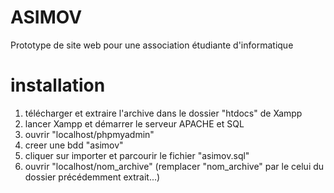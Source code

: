 # ASIMOV
Prototype de site web pour une association étudiante d'informatique

# installation
1) télécharger et extraire l'archive dans le dossier "htdocs" de Xampp
2) lancer Xampp et démarrer le serveur APACHE et SQL
4) ouvrir "localhost/phpmyadmin"
5) creer une bdd "asimov"
6) cliquer sur importer et parcourir le fichier "asimov.sql"
3) ouvrir "localhost/nom_archive" (remplacer "nom_archive" par le celui du dossier précédemment extrait...)
